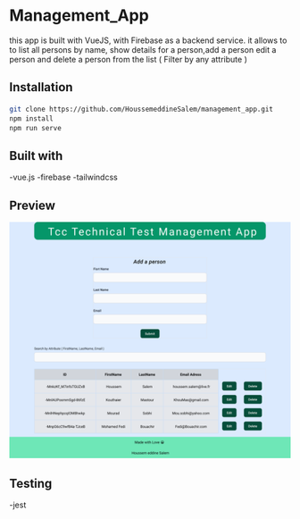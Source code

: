 # Management_App

this app is built with VueJS, with Firebase as a backend service.
it allows to to list all persons by name, show details for a person,add a person edit a person and delete a person from the list ( Filter by any attribute )

## Installation

```bash
git clone https://github.com/HoussemeddineSalem/management_app.git
npm install
npm run serve
```

## Built with

-vue.js
-firebase
-tailwindcss

## Preview

<img src ='https://github.com/HoussemeddineSalem/management_app/blob/master/src/assets/previewimage.svg' alt='preview'>

## Testing

-jest
